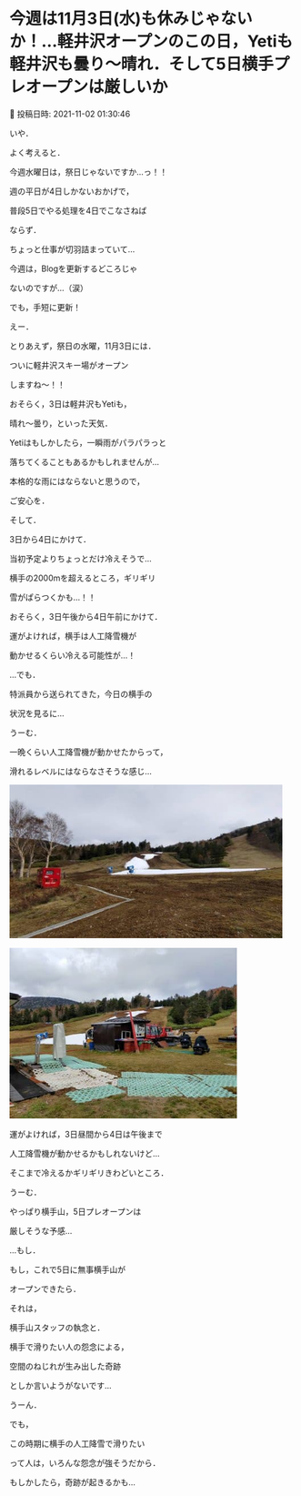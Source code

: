 # 今週は11月3日(水)も休みじゃないか！…軽井沢オープンのこの日，Yetiも軽井沢も曇り～晴れ．そして5日横手プレオープンは厳しいか

📅 投稿日時: 2021-11-02 01:30:46

いや．


よく考えると．


今週水曜日は，祭日じゃないですか…っ！！





週の平日が4日しかないおかげで，


普段5日でやる処理を4日でこなさねば


ならず．


ちょっと仕事が切羽詰まっていて…


今週は，Blogを更新するどころじゃ


ないのですが…（涙）


でも，手短に更新！





えー．


とりあえず，祭日の水曜，11月3日には．


ついに軽井沢スキー場がオープン


しますね～！！





おそらく，3日は軽井沢もYetiも，


晴れ～曇り，といった天気．


Yetiはもしかしたら，一瞬雨がパラパラっと


落ちてくることもあるかもしれませんが…


本格的な雨にはならないと思うので，


ご安心を．





そして．


3日から4日にかけて．


当初予定よりちょっとだけ冷えそうで…


横手の2000mを超えるところ，ギリギリ


雪がぱらつくかも…！！





おそらく，3日午後から4日午前にかけて．


運がよければ，横手は人工降雪機が


動かせるくらい冷える可能性が…！





…でも．


特派員から送られてきた，今日の横手の


状況を見るに…


うーむ．


一晩くらい人工降雪機が動かせたからって，


滑れるレベルにはならなさそうな感じ…




![14a3bbbfd67fadc4adb508d390df99de.jpg](images/14a3bbbfd67fadc4adb508d390df99de.jpg)









![d2023c2625b8c943167583dfc11f9221.jpg](images/d2023c2625b8c943167583dfc11f9221.jpg)







運がよければ，3日昼間から4日は午後まで


人工降雪機が動かせるかもしれないけど…


そこまで冷えるかギリギリきわどいところ．





うーむ．


やっぱり横手山，5日プレオープンは


厳しそうな予感…





…もし．


もし，これで5日に無事横手山が


オープンできたら．





それは，


横手山スタッフの執念と．


横手で滑りたい人の怨念による，


空間のねじれが生み出した奇跡


としか言いようがないです…





うーん．


でも，


この時期に横手の人工降雪で滑りたい


って人は，いろんな怨念が強そうだから．


もしかしたら，奇跡が起きるかも…
